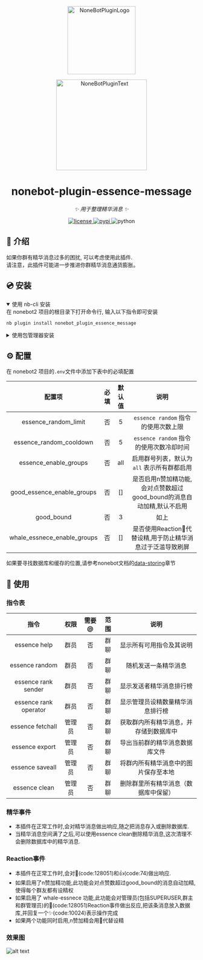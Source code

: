 <div align="center">
  <a href="https://v2.nonebot.dev/store"><img src="https://github.com/A-kirami/nonebot-plugin-template/blob/resources/nbp_logo.png" width="180" height="180" alt="NoneBotPluginLogo"></a>
  <br>
  <p><img src="https://github.com/A-kirami/nonebot-plugin-template/blob/resources/NoneBotPlugin.svg" width="240" alt="NoneBotPluginText"></p>
</div>

<div align="center">

# nonebot-plugin-essence-message

_✨ 用于整理精华消息 ✨_


<a href="./LICENSE">
    <img src="https://img.shields.io/github/license/BEISNWKZNAN/nonebot-plugin-essence-message.svg" alt="license">
</a>
<a href="https://pypi.python.org/pypi/nonebot-plugin-essence-message">
    <img src="https://img.shields.io/pypi/v/nonebot-plugin-essence-message.svg" alt="pypi">
</a>
<img src="https://img.shields.io/badge/python-3.9+-blue.svg" alt="python">

</div>


## 📖 介绍

如果你群有精华消息过多的困扰, 可以考虑使用此插件.  
请注意，此插件可能进一步推进你群精华消息通货膨胀。

## 💿 安装

<details open>
<summary>使用 nb-cli 安装</summary>
在 nonebot2 项目的根目录下打开命令行, 输入以下指令即可安装

    nb plugin install nonebot_plugin_essence_message

</details>

<details>
<summary>使用包管理器安装</summary>
在 nonebot2 项目的插件目录下, 打开命令行, 根据你使用的包管理器, 输入相应的安装命令

<details>
<summary>pip</summary>

    pip install nonebot_plugin_essence_message
</details>

打开 nonebot2 项目根目录下的 `pyproject.toml` 文件, 在 `[tool.nonebot]` 部分追加写入

    plugins = ["nonebot_plugin_essence_message"]

</details>

## ⚙️ 配置

在 nonebot2 项目的`.env`文件中添加下表中的必填配置

|           配置项            | 必填  | 默认值 |                                                     说明                                                     |
| :-------------------------: | :---: | :----: | :----------------------------------------------------------------------------------------------------------: |
|    essence_random_limit     |  否   |   5    |                                     `essence random` 指令的使用次数上限                                      |
|      essence_random_cooldown      |  否   |   5    |                                   `essence random` 指令的使用次数冷却时间                                    |
|    essence_enable_groups    |  否   |  all   |                                 启用群号列表，默认为 `all` 表示所有群都启用                                  |
| good_essence_enable_groups  |  否   |   []   | 是否启用n赞加精功能,会对点赞数超过good_bound的消息自动加精,默认不启用 |
|         good_bound          |  否   |   3    |                                                     如上                                                     |
| whale_essnece_enable_groups |  否   |   []   |                          是否使用Reaction🐳代替设精,用于防止精华消息过于泛滥导致刷屏                          |

如果要寻找数据库和缓存的位置,请参考nonebot文档的[data-storing](https://nonebot.dev/docs/best-practice/data-storing)章节
## 🎉 使用
### 指令表
|         指令          |  权限  | 需要@ | 范围  |                  说明                  |
| :-------------------: | :----: | :---: | :---: | :------------------------------------: |
|     essence help      |  群员  |  否   | 群聊  |        显示所有可用指令及其说明        |
|    essence random     |  群员  |  否   | 群聊  |          随机发送一条精华消息          |
|  essence rank sender  |  群员  |  否   | 群聊  |        显示发送者精华消息排行榜        |
| essence rank operator |  群员  |  否   | 群聊  |    显示管理员设精数量精华消息排行榜    |
|   essence fetchall    | 管理员 |  否   | 群聊  | 获取群内所有精华消息，并存储到数据库中 |
|    essence export     | 管理员 |  否   | 群聊  |     导出当前群的精华消息数据库文件     |
|    essence saveall    | 管理员 |  否   | 群聊  |  将群内所有精华消息中的图片保存至本地  |
|     essence clean     | 管理员 |  否   | 群聊  |  删除群里所有精华消息（数据库中保留）  |

### 精华事件
- 本插件在正常工作时,会对精华消息做出响应,随之把消息存入或删除数据库.  
- 当精华消息空间满了之后,可以使用essence clean删除精华消息,这次清理不会删除数据库中的精华消息.

### Reaction事件
- 本插件在正常工作时,会对🐳(code:128051)和👍(code:74)做出响应.  
- 如果启用了n赞加精功能,此功能会对点赞数超过good_bound的消息自动加精,使得每个群友都有设精权  
- 如果启用了 whale-essnece 功能,此功能会对管理员(包括SUPERUSER,群主和群管理员)的🐳(code:128051)Reaction事件做出反应,把该条消息放入数据库,并回复一个✨(code:10024)表示操作完成
- 如果两个功能同时启用,n赞加精会用🐳代替设精

### 效果图
![alt text](out.png)
